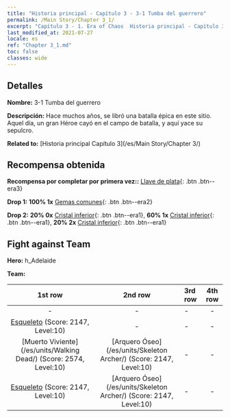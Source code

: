 ```yaml
---
title: "Historia principal - Capítulo 3 - 3-1 Tumba del guerrero"
permalink: /Main Story/Chapter 3_1/
excerpt: "Capítulo 3 - 1. Era of Chaos  Historia principal - Capítulo 3_1. 3-1 Tumba del guerrero"
last_modified_at: 2021-07-27
locale: es
ref: "Chapter 3_1.md"
toc: false
classes: wide
---
```


## Detalles

 **Nombre:** 3-1 Tumba del guerrero

 **Descripción:** Hace muchos años, se libró una batalla épica en este sitio. Aquel día, un gran Héroe cayó en el campo de batalla, y aquí yace su sepulcro.

 **Related to:** [Historia principal Capítulo 3](/es/Main Story/Chapter 3/)

## Recompensa obtenida

 **Recompensa por completar por primera vez::** [Llave de plata](/ItemsES/con_693/){: .btn .btn--era3}

 **Drop 1:** **100% 1x** [Gemas comunes](/ItemsES/mat_10/){: .btn .btn--era2}

 **Drop 2:** **20% 0x** [Cristal inferior](/ItemsES/mat_5/){: .btn .btn--era1}, **60% 1x** [Cristal inferior](/ItemsES/mat_5/){: .btn .btn--era1}, **20% 2x** [Cristal inferior](/ItemsES/mat_5/){: .btn .btn--era1}


## Fight against Team
 **Hero:** h_Adelaide

 **Team:**


  | 1st row | 2nd row | 3rd row | 4th row |
  |:----:|:----:|:----|:----:|
  | - | - | - | - |
  | [Esqueleto](/es/units/Skeleton/) (Score: 2147, Level:10)  | - | - | - |
  | [Muerto Viviente](/es/units/Walking Dead/) (Score: 2574, Level:10)  | [Arquero Óseo](/es/units/Skeleton Archer/) (Score: 2147, Level:10)  | - | - |
  | [Esqueleto](/es/units/Skeleton/) (Score: 2147, Level:10)  | [Arquero Óseo](/es/units/Skeleton Archer/) (Score: 2147, Level:10)  | - | - |


